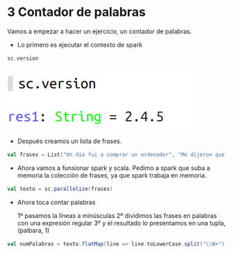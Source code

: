 # 3 Contador de palabras


Vamos a empezar a hacer un ejercicio, un contador de palabras.

- Lo primero es ejecutar el contexto de spark
~~~scala
sc.version
~~~
![spark](./images/001.png)

- Después creamos un lista de frases.

~~~scala
val frases = List("Un día fui a comprar un ordenador", "Me dijeron que el mejor es el mac", "pero también me dijeron que es el más caro", "Al final decicí por comprarme el mac", "pagué el precio y ahora estoy muy contento")
~~~

- Ahora vamos a funsionar spark y scala. 
Pedimo a spark que suba a memoria la colección de frases, ya que spark trabaja en memoria.

~~~scala
val texto = sc.parallelize(frases)
~~~

- Ahora toca contar palabras
    
    1º  pasamos la líneas a minúsculas
    2º dividimos las frases en palabras con una expresión regular
    3º y el resultado lo presentamos en una tupla, (palbara, 1)
~~~scala
val numPalabras = texto.flatMap(line => line.toLowerCase.split("\\W+")).map(pal => (pal ,1))
~~~